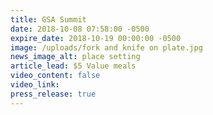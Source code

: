 ```yaml
---
title: GSA Summit
date: 2018-10-08 07:58:00 -0500
expire_date: 2018-10-19 00:00:00 -0500
image: /uploads/fork and knife on plate.jpg
news_image_alt: place setting
article_lead: $5 Value meals
video_content: false
video_link:
press_release: true
---
```

